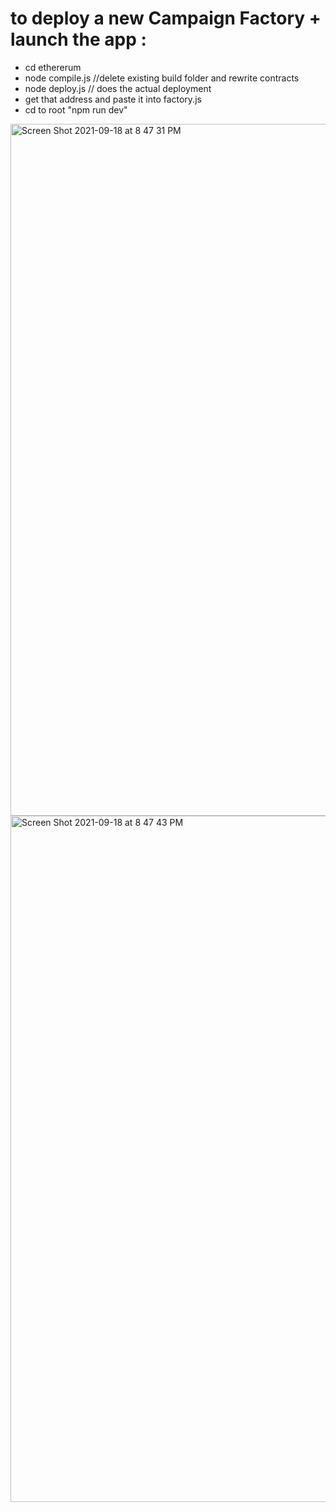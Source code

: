 # to deploy a new Campaign Factory + launch the app : 
- cd ethererum
- node compile.js //delete existing build folder and rewrite contracts
- node deploy.js // does the actual deployment
- get that address and paste it into factory.js
- cd to root "npm run dev"



<img width="1107" alt="Screen Shot 2021-09-18 at 8 47 31 PM" src="https://user-images.githubusercontent.com/22567920/133912146-b8bcd781-027b-43d3-baf6-dc8e3bccc796.png">
<img width="1098" alt="Screen Shot 2021-09-18 at 8 47 43 PM" src="https://user-images.githubusercontent.com/22567920/133912147-2291b16d-fe60-4a21-a146-820fba790a8b.png">
